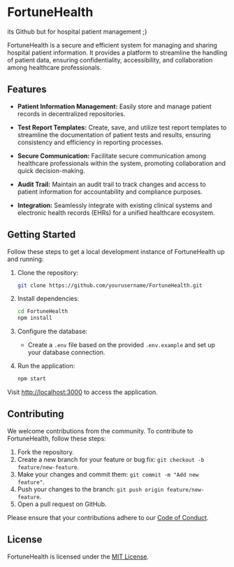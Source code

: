 # FortuneHealth

its Github but for hospital patient management ;}

FortuneHealth is a secure and efficient system for managing and sharing hospital patient information. It provides a platform to streamline the handling of patient data, ensuring confidentiality, accessibility, and collaboration among healthcare professionals.

## Features

- **Patient Information Management:** Easily store and manage patient records in decentralized repositories.
  
- **Test Report Templates:** Create, save, and utilize test report templates to streamline the documentation of patient tests and results, ensuring consistency and efficiency in reporting processes.

- **Secure Communication:** Facilitate secure communication among healthcare professionals within the system, promoting collaboration and quick decision-making.

- **Audit Trail:** Maintain an audit trail to track changes and access to patient information for accountability and compliance purposes.

- **Integration:** Seamlessly integrate with existing clinical systems and electronic health records (EHRs) for a unified healthcare ecosystem.

## Getting Started

Follow these steps to get a local development instance of FortuneHealth up and running:

1. Clone the repository:

    ```bash
    git clone https://github.com/yourusername/FortuneHealth.git
    ```

2. Install dependencies:

    ```bash
    cd FortuneHealth
    npm install
    ```

3. Configure the database:

    - Create a `.env` file based on the provided `.env.example` and set up your database connection.

4. Run the application:

    ```bash
    npm start
    ```

Visit [http://localhost:3000](http://localhost:3000) to access the application.

## Contributing

We welcome contributions from the community. To contribute to FortuneHealth, follow these steps:

1. Fork the repository.
2. Create a new branch for your feature or bug fix: `git checkout -b feature/new-feature`.
3. Make your changes and commit them: `git commit -m "Add new feature"`.
4. Push your changes to the branch: `git push origin feature/new-feature`.
5. Open a pull request on GitHub.

Please ensure that your contributions adhere to our [Code of Conduct](CODE_OF_CONDUCT.md).

## License

FortuneHealth is licensed under the [MIT License](LICENSE).
